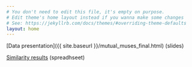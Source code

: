 ```yaml
---
# You don't need to edit this file, it's empty on purpose.
# Edit theme's home layout instead if you wanna make some changes
# See: https://jekyllrb.com/docs/themes/#overriding-theme-defaults
layout: home
---
```


[Data presentation]({{ site.baseurl }}/mutual_muses_final.html) (slides)

[Similarity results](https://docs.google.com/spreadsheets/d/1XwaDpZcQrRQ295m2qLjfdC1kI1JBFxqopqy95g4Fy3Y/edit?usp=sharing) (spreadhseet)
